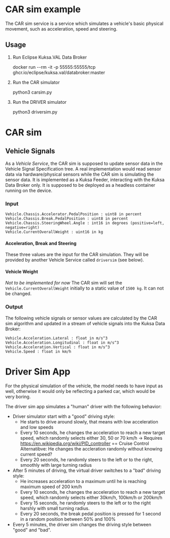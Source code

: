 # CAR sim example

The CAR sim service is a service which simulates a vehicle's basic physical movement, such as acceleration, speed and steering.

## Usage

1. Run Eclipse Kuksa.VAL Data Broker

    docker run --rm -it -p 55555:55555/tcp ghcr.io/eclipse/kuksa.val/databroker:master

2. Run the CAR simulator

    python3 carsim.py

3. Run the DRIVER  simulator

    python3 driversim.py

# CAR sim

## Vehicle Signals

As a *Vehicle Service*, the CAR sim is supposed to update sensor data in the Vehicle Signal Specification tree. A real implementation would read sensor data via hardware/physical sensors while the CAR sim is simulating the sensor data. It is implemented as a Kuksa Feeder, interacting with the Kuksa Data Broker only. It is supposed to be deployed as a headless container running on the device.

### Input

```
Vehicle.Chassis.Accelerator.PedalPosition : uint8 in percent
Vehicle.Chassis.Break.PedalPosition : uint8 in percent
Vehicle.Chassis.SteeringWheel.Angle : int16 in degrees (positive=left, negative=right)
Vehicle.CurrentOverallWeight : uint16 in kg
```

#### Acceleration, Break and Steering

These three values are the input for the CAR simulation. They will be provided by another Vehicle Service called `driversim` (see below).

#### Vehicle Weight

*Not to be implemented for now*
The CAR sim will set the `Vehicle.CurrentOverallWeight` initially to a static value of `1500 kg`. It can not be changed.

### Output

The following vehicle signals or sensor values are calculated by the CAR sim algorithm and updated in a stream of vehicle signals into the Kuksa Data Broker:

```
Vehicle.Acceleration.Lateral : float in m/s^3
Vehicle.Acceleration.Longitudinal : float in m/s^3
Vehicle.Acceleration.Vertical : float in m/s^3
Vehicle.Speed : float in km/h
```

# Driver Sim App

For the physical simulation of the vehicle, the model needs to have input as well, otherwise it would only be reflecting a parked car, which would be very boring.

The driver sim app simulates a "human" driver with the following behavior:
- Driver simulator start with a "good" driving style:
    - He starts to drive around slowly, that means with low acceleration and low speeds
    - Every 10 seconds, he changes the acceleration to reach a new target speed, which randomly selects either 30, 50 or 70 km/h
            -> Requires https://en.wikipedia.org/wiki/PID_controller   == Cruise Control
            Alternatibve: He changes the accleration randomly without knowing current speed?
    - Every 20 seconds, he randomly steers to the left or to the right, smoothly with large turning radius
- After 5 minutes of driving, the virtual driver switches to a "bad" driving style:
    - He increases acceleration to a maximum until he is reaching maximum speed of 200 km/h
    - Every 10 seconds, he changes the acceleration to reach a new target speed, which randomly selects either 30km/h, 100km/h or 200km/h
    - Every 15 seconds, he randomly steers to the left or to the right harshly with small turning radius.
    - Every 20 seconds, the break pedal position is pressed for 1 second in a random position between 50% and 100%
- Every 5 minutes, the driver sim changes the driving style between "good" and "bad".

